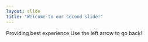 ```yaml
---
layout: slide
title: "Welcome to our second slide!"
---
```

Providing best experience
Use the left arrow to go back!
